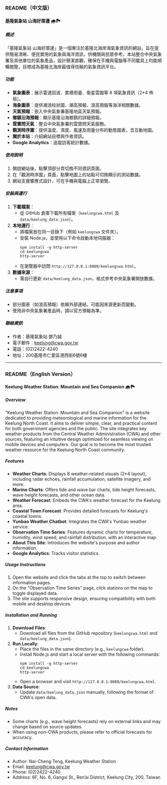 ### README（中文版）

#### 基隆氣象站 山海好厝邊 🌧️🏞️

##### 概述
「基隆氣象站 山海好厝邊」是一個專注於基隆北海岸海氣象資訊的網站，旨在提供簡易清晰、便民實用的氣象與海洋資訊，供機關與民眾參考。本站整合中央氣象署及其他單位的氣象產品，設計簡潔直觀，確保在手機與電腦等不同載具上均能順暢閱覽，目標成為基隆北海岸最值得信賴的氣象資訊平台。

##### 功能
- **氣象圖表**：展示雷達回波、累積雨量、衛星雲圖等 8 項氣象資訊（2*4 佈局）。
- **海象圖表**：提供潮浪柱狀圖、潮高預報、浪高預報等海洋相關數據。
- **天氣預報**：嵌入中央氣象署基隆地區天氣預報。
- **鄉鎮沿海預報**：顯示基隆沿海鄉鎮的詳細預報。
- **雲寶問天氣**：整合中央氣象署的雲寶問天氣服務。
- **觀測時序圖**：提供溫度、濕度、風速及雨量分布的動態圖表，含互動地圖。
- **關於本站**：介紹網站目標與作者資訊。
- **Google Analytics**：追蹤訪客統計數據。

##### 使用說明
1. 開啟網站後，點擊頂部分頁切換不同資訊頁面。
2. 在「觀測時序圖」頁面，點擊地圖上的站點可切換顯示的測站數據。
3. 網站支援響應式設計，可在手機與電腦上正常瀏覽。

##### 安裝與運行
1. **下載檔案**：
   - 從 GitHub 倉庫下載所有檔案（`keelungcwa.html` 及 `data/keelung_data.json`）。
2. **本地運行**：
   - 將檔案放在同一目錄下（例如 `keelungcwa` 文件夾）。
   - 安裝 Node.js，並使用以下命令啟動本地伺服器：
     ```
     npm install -g http-server
     cd keelungcwa
     http-server
     ```
   - 在瀏覽器中訪問 `http://127.0.0.1:8080/keelungcwa.html`。
3. **數據來源**：
   - 需自行更新 `data/keelung_data.json`，格式參考中央氣象署開放數據。

##### 注意事項
- 部分圖表（如浪高預報）依賴外部連結，可能因來源更新而變動。
- 使用非中央氣象署產品時，請以官方預報為準。

##### 聯絡資訊
- 作者：基隆氣象站 鄧乃誠
- 電子郵件：keelung@cwa.gov.tw
- 電話：(02)2422-4240
- 地址：200基隆市仁愛區港西街6號6樓

---

### README（English Version）

#### Keelung Weather Station: Mountain and Sea Companion 🌧️🏞️

##### Overview
"Keelung Weather Station: Mountain and Sea Companion" is a website dedicated to providing meteorological and marine information for the Keelung North Coast. It aims to deliver simple, clear, and practical content for both government agencies and the public. The site integrates key weather products from the Central Weather Administration (CWA) and other sources, featuring an intuitive design optimized for seamless viewing on mobile devices and computers. Our goal is to become the most trusted weather resource for the Keelung North Coast community.

##### Features
- **Weather Charts**: Displays 8 weather-related visuals (2*4 layout), including radar echoes, rainfall accumulation, satellite imagery, and more.
- **Marine Charts**: Offers tide and wave bar charts, tide height forecasts, wave height forecasts, and other ocean data.
- **Weather Forecast**: Embeds the CWA's weather forecast for the Keelung area.
- **Coastal Town Forecast**: Provides detailed forecasts for Keelung's coastal towns.
- **Yunbao Weather Chatbot**: Integrates the CWA's Yunbao weather service.
- **Observation Time Series**: Features dynamic charts for temperature, humidity, wind speed, and rainfall distribution, with an interactive map.
- **About This Site**: Introduces the website's purpose and author information.
- **Google Analytics**: Tracks visitor statistics.

##### Usage Instructions
1. Open the website and click the tabs at the top to switch between information pages.
2. On the "Observation Time Series" page, click stations on the map to toggle displayed data.
3. The site supports responsive design, ensuring compatibility with both mobile and desktop devices.

##### Installation and Running
1. **Download Files**:
   - Download all files from the GitHub repository (`keelungcwa.html` and `data/keelung_data.json`).
2. **Run Locally**:
   - Place the files in the same directory (e.g., `keelungcwa` folder).
   - Install Node.js and start a local server with the following commands:
     ```
     npm install -g http-server
     cd keelungcwa
     http-server
     ```
   - Open a browser and visit `http://127.0.0.1:8080/keelungcwa.html`.
3. **Data Source**:
   - Update `data/keelung_data.json` manually, following the format of CWA's open data.

##### Notes
- Some charts (e.g., wave height forecasts) rely on external links and may change based on source updates.
- When using non-CWA products, please refer to official forecasts for accuracy.

##### Contact Information
- Author: Nai-Cheng Teng, Keelung Weather Station
- Email: keelung@cwa.gov.tw
- Phone: (02)2422-4240
- Address: 6F, No. 6, Gangxi St., Ren’ai District, Keelung City, 200, Taiwan
